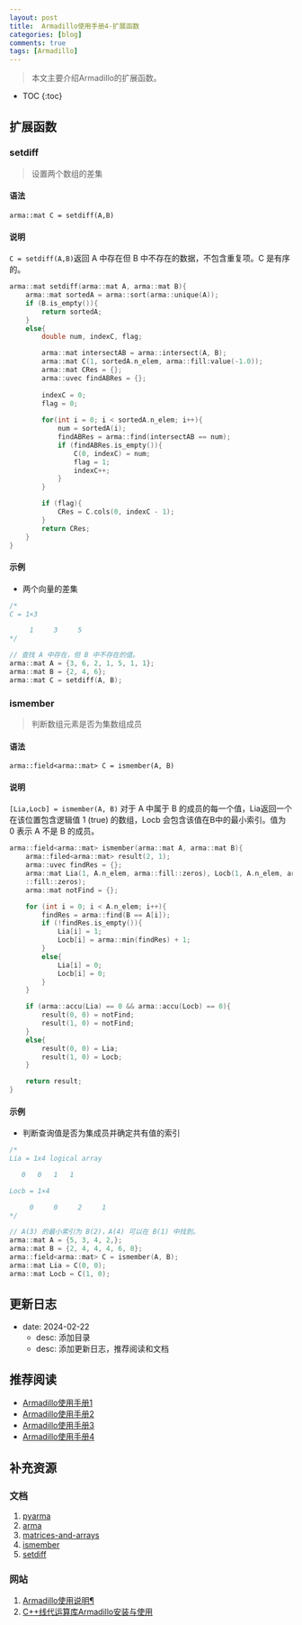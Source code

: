 ```yaml
---
layout: post
title:  Armadillo使用手册4-扩展函数
categories: [blog]
comments: true
tags: [Armadillo]
---
```


> 本文主要介绍Armadillo的扩展函数。

* TOC
{:toc}

<!--more-->

## 扩展函数

### setdiff

> 设置两个数组的差集

#### 语法

`arma::mat C = setdiff(A,B)`

#### 说明

`C = setdiff(A,B)`返回 A 中存在但 B 中不存在的数据，不包含重复项。C 是有序的。

```cpp
arma::mat setdiff(arma::mat A, arma::mat B){
    arma::mat sortedA = arma::sort(arma::unique(A));
    if (B.is_empty()){
        return sortedA;
    }
    else{
        double num, indexC, flag;

        arma::mat intersectAB = arma::intersect(A, B);
        arma::mat C(1, sortedA.n_elem, arma::fill:value(-1.0));
        arma::mat CRes = {};
        arma::uvec findABRes = {};
        
        indexC = 0;
        flag = 0;
        
        for(int i = 0; i < sortedA.n_elem; i++){
            num = sortedA(i);
            findABRes = arma::find(intersectAB == num);
            if (findABRes.is_empty()){
                C(0, indexC) = num;
                flag = 1;
                indexC++;
            }
        }

        if (flag){
            CRes = C.cols(0, indexC - 1);
        }
        return CRes;
    }
}
```

#### 示例

- 两个向量的差集

```cpp
/*
C = 1×3

     1     3     5
*/

// 查找 A 中存在，但 B 中不存在的值。
arma::mat A = {3, 6, 2, 1, 5, 1, 1}; 
arma::mat B = {2, 4, 6};
arma::mat C = setdiff(A, B);
```

### ismember

> 判断数组元素是否为集数组成员

#### 语法

`arma::field<arma::mat> C = ismember(A, B)`

#### 说明

`[Lia,Locb] = ismember(A, B)` 对于 A 中属于 B 的成员的每一个值，Lia返回一个在该位置包含逻辑值 1 (true) 的数组，Locb 会包含该值在B中的最小索引。值为 0 表示 A 不是 B 的成员。

```cpp
arma::field<arma::mat> ismember(arma::mat A, arma::mat B){
    arma::filed<arma::mat> result(2, 1);
    arma::uvec findRes = {};
    arma::mat Lia(1, A.n_elem, arma::fill::zeros), Locb(1, A.n_elem, arma
    ::fill::zeros);
    arma::mat notFind = {};

    for (int i = 0; i < A.n_elem; i++){
        findRes = arma::find(B == A[i]);
        if (!findRes.is_empty()){
            Lia[i] = 1;
            Locb[i] = arma::min(findRes) + 1;
        }
        else{
            Lia[i] = 0;
            Locb[i] = 0;
        }
    }

    if (arma::accu(Lia) == 0 && arma::accu(Locb) == 0){
        result(0, 0) = notFind;
        result(1, 0) = notFind;
    }
    else{
        result(0, 0) = Lia;
        result(1, 0) = Locb;
    }

    return result;
}
```

#### 示例

- 判断查询值是否为集成员并确定共有值的索引

```cpp
/*
Lia = 1x4 logical array

   0   0   1   1

Locb = 1×4

     0     0     2     1
*/

// A(3) 的最小索引为 B(2)，A(4) 可以在 B(1) 中找到。
arma::mat A = {5, 3, 4, 2,}; 
arma::mat B = {2, 4, 4, 4, 6, 8};
arma::field<arma::mat> C = ismember(A, B);
arma::mat Lia = C(0, 0);
arma::mat Locb = C(1, 0);
```

## 更新日志

- date: 2024-02-22
  - desc: 添加目录
  - desc: 添加更新日志，推荐阅读和文档

## 推荐阅读

- [Armadillo使用手册1](https://www.huchuanwei.com/articles/2023-05/armadillo_userguide_1)
- [Armadillo使用手册2](https://www.huchuanwei.com/articles/2023-06/armadillo_userguide_2)
- [Armadillo使用手册3](https://www.huchuanwei.com/articles/2023-06/armadillo_userguide_3)
- [Armadillo使用手册4](https://www.huchuanwei.com/articles/2023-07/armadillo_userguide_4)

## 补充资源

### 文档

1. [pyarma](https://pyarma.sourceforge.io/docs.html)
2. [arma](https://arma.sourceforge.net)
3. [matrices-and-arrays](https://ww2.mathworks.cn/help/matlab/matrices-and-arrays.html)
4. [ismember](https://ww2.mathworks.cn/help/matlab/ref/double.ismember.html)
5. [setdiff](https://ww2.mathworks.cn/help/matlab/ref/double.setdiff.html)

### 网站

1. [Armadillo使用说明¶](https://docs.hpc.sjtu.edu.cn/app/compilers_and_languages/armadillo.html)
2. [C++线代运算库Armadillo安装与使用](http://zhaoxuhui.top/blog/2020/10/11/armadillo-introduction-and-installation.html)
